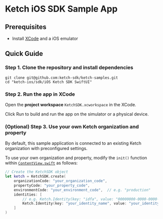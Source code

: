 # Ketch iOS SDK Sample App

## Prerequisites

- Install [XCode](https://apps.apple.com/us/app/xcode/id497799835?mt=12) and a iOS emulator

## Quick Guide

### Step 1. Clone the repository and install dependencies

```
git clone git@github.com:ketch-sdk/ketch-samples.git
cd "ketch-ios/sdk/iOS Ketch SDK SwiftUI"
```

### Step 2. Run the app in XCode

Open the **project workspace** `KetchSDK.xcworkspace` in the XCode.

Click Run to build and run the app on the simulator or a physical device.

### (Optional) Step 3. Use your own Ketch organization and property

By default, this sample application is connected to an existing Ketch organization with preconfigured settings.

To use your own organization and property, modify the `init()` function within
[`ContentView.swift`](./KetchSDK/ContentView.swift#L67-L75) as follows:

```swift
// Create the KetchSDK object
let ketch = KetchSDK.create(
    organizationCode: "your_organization_code",
    propertyCode: "your_property_code",
    environmentCode: "your_environment_code",  // e.g. "production"
    identities: [
        // e.g. Ketch.Identity(key: "idfa", value: "00000000-0000-0000-0000-000000000000")
        Ketch.Identity(key: "your_identity_name", value: "your_identity_value")
    ]
)
```
